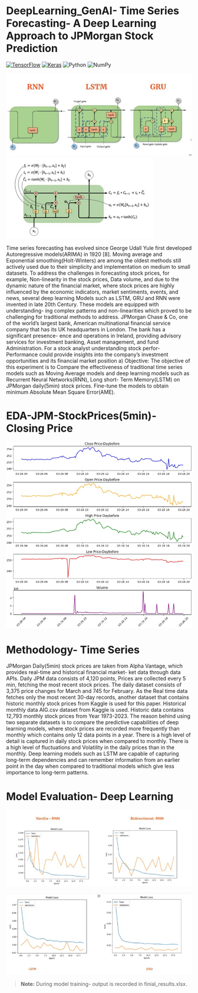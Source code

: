 # DeepLearning_GenAI- Time Series Forecasting-  A Deep Learning Approach to JPMorgan Stock Prediction

[![TensorFlow](https://img.shields.io/badge/TensorFlow-FF6F00?logo=tensorflow&logoColor=white&style=flat)](https://www.tensorflow.org/)
[![Keras](https://img.shields.io/badge/Keras-D00000?logo=keras&logoColor=white&style=flat)](https://keras.io/)
![Python](https://img.shields.io/badge/Python-3776AB?logo=python&logoColor=white)
![NumPy](https://img.shields.io/badge/NumPy-013243?logo=numpy&logoColor=white)




![image alt](https://github.com/x23425237/DeepLearning_GenAI/blob/main/DeepLearning.jpg)
<img src="https://github.com/x23425237/DeepLearning_GenAI/blob/main/formula_lstm.jpg?raw=true" alt="image alt" width="400"/>


Time series forecasting has evolved since George Udall
Yule first developed Autoregressive models(ARIMA) in 1920
[8]. Moving average and Exponential smoothing(Holt-Winters)
are among the oldest methods still actively used due to their
simplicity and implementation on medium to small datasets.
To address the challenges in forecasting stock prices, for
example, Non-linearity in the stock prices, Data volume,
and due to the dynamic nature of the financial market, where
stock prices are highly influenced by the economic indicators,
market sentiments, events, and news, several deep learning
Models such as LSTM, GRU and RNN were invented in late
20th Century. These models are equipped with understanding-
ing complex patterns and non-linearities which proved to be
challenging for traditional methods to address.
JPMorgan Chase & Co, one of the world’s largest bank,
American multinational financial service company that has
its UK headquarters in London. The bank has a significant presence-
ence and operations in Ireland, providing advisory services
for investment banking, Asset management, and fund
Administration. For a stock analyst understanding stock perfor-
Performance could provide insights into the company’s investment
opportunities and its financial market position
a) Objective: The objective of this experiment is to
Compare the effectiveness of traditional time series models
such as Moving Average models and deep learning models
such as Recurrent Neural Networks(RNN), Long short-
Term Memory(LSTM) on JPMorgan daily(5min) stock
prices. Fine-tune the models to obtain minimum Absolute
Mean Square Error(AME).


# EDA-JPM-StockPrices(5min)- Closing Price

![image alt](https://github.com/x23425237/DeepLearning_GenAI/blob/main/eda_old.jpg)

# Methodology- Time Series 

JPMorgan Daily(5min) stock prices are taken from Alpha
Vantage, which provides real-time and historical financial market-
ket data through data APIs. Daily JPM data consists of 4,120
points, Prices are collected every 5 min, fetching the most
recent stock prices. The daily dataset consists of 3,375 price
changes for March and 745 for February. As the Real time data
fetches only the most recent 30-day records, another dataset
that contains historic monthly stock prices from Kaggle is used
for this paper. Historical monthly data AIG.csv dataset from
Kaggle is used. Historic data contains 12,793 monthly stock
prices from Year 1973-2023. The reason behind using two
separate datasets is to compare the predictive capabilities of
deep learning models, where stock prices are recorded more
frequently than monthly which contains only 12 data points
in a year. There is a high level of detail is captured in daily
stock prices when compared to monthly. There is a high level
of fluctuations and Volatility in the daily prices than in the monthly.
Deep learning models such as LSTM are capable of capturing
long-term dependencies and can remember information from
an earlier point in the day when compared to traditional models
which give less importance to long-term patterns. 

# Model Evaluation- Deep Learning 
![image alt](https://github.com/x23425237/DeepLearning_GenAI/blob/main/Loss-Rnn.jpg)

![image alt](https://github.com/x23425237/DeepLearning_GenAI/blob/main/LSTM_and_GRU.jpg)

> **Note:** During model training- output is recorded in finial_results.xlsx.


